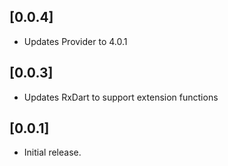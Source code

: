 ## [0.0.4]

* Updates Provider to 4.0.1

## [0.0.3]

* Updates RxDart to support extension functions

## [0.0.1]

* Initial release.
